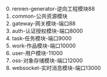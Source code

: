 0. renren-generator-逆向工程模块88
1. common-公共资源模块
2. gateway-网关模块-端口88
3. auth-认证授权模块-端口8000
4. task-任务模块-端口9000
5. work-作品模块-端口10000
6. user-用户模块-11000
7. oss-对象存储模块-端口12000
8. websocket-实时消息模块-端口13000
